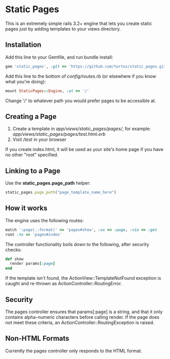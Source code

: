 Static Pages
============

This is an extremely simple rails 3.2+ engine that lets you create static
pages just by adding templates to your views directory.

Installation
------------

Add this line to your Gemfile, and run bundle install:

```ruby
gem 'static_pages', :git => 'https://github.com/tortus/static_pages.git'
```

Add this line to the bottom of *config/routes.rb* (or elsewhere if you know what you're
doing):

```ruby
mount StaticPages::Engine, :at => '/'
```

Change '/' to whatever path you would prefer pages to be accessible at.

Creating a Page
---------------

1. Create a template in *app/views/static_pages/pages/*,
   for example: *app/views/static_pages/pages/test.html.erb*
2. Visit */test* in your browser

If you create index.html, it will be used as your site's home page if you have
no other "root" specified.

Linking to a Page
-----------------

Use the **static_pages.page_path** helper:

```ruby
static_pages.page_path("page_template_name_here")
```

How it works
------------

The engine uses the following routes:

```ruby
match ':page(.:format)' => 'pages#show', :as => :page, :via => :get
root :to => 'pages#index'
```

The controller functionality boils down to the following, after security
checks:

```ruby
def show
  render params[:page]
end
```

If the template isn't found, the ActionView::TemplateNotFound
exception is caught and re-thrown as ActionController::RoutingError.

Security
--------

The pages controller ensures that params[:page] is a string, and that it
only contains alpha-numeric characters before calling render. If the page
does not meet these criteria, an ActionController::RoutingException is raised.

Non-HTML Formats
----------------

Currently the pages controller only responds to the HTML format.
